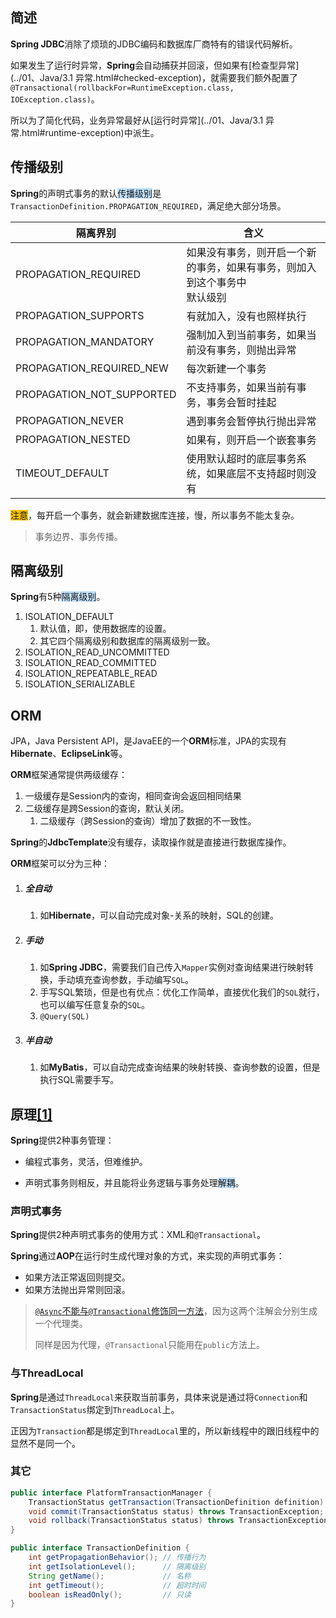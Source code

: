 ## 简述

**Spring  JDBC**消除了烦琐的JDBC编码和数据库厂商特有的错误代码解析。

如果发生了运行时异常，**Spring**会自动捕获并回滚，但如果有[检查型异常](../01、Java/3.1 异常.html#checked-exception)，就需要我们额外配置了`@Transactional(rollbackFor=RuntimeException.class, IOException.class)`。

所以为了简化代码，业务异常最好从[运行时异常](../01、Java/3.1 异常.html#runtime-exception)中派生。



## 传播级别

**Spring**的声明式事务的默认<span style=background:#c2e2ff>传播级别</span>是`TransactionDefinition.PROPAGATION_REQUIRED`，满足绝大部分场景。

| 隔离界别                  | 含义                                                         |
| ------------------------- | ------------------------------------------------------------ |
| PROPAGATION_REQUIRED      | 如果没有事务，则开启一个新的事务，如果有事务，则加入到这个事务中<br>默认级别 |
| PROPAGATION_SUPPORTS      | 有就加入，没有也照样执行                                   |
| PROPAGATION_MANDATORY     | 强制加入到当前事务，如果当前没有事务，则抛出异常           |
| PROPAGATION_REQUIRED_NEW  | 每次新建一个事务                                           |
| PROPAGATION_NOT_SUPPORTED | 不支持事务，如果当前有事务，事务会暂时挂起                 |
| PROPAGATION_NEVER         | 遇到事务会暂停执行抛出异常                                 |
| PROPAGATION_NESTED        | 如果有，则开启一个嵌套事务                                 |
| TIMEOUT_DEFAULT           | 使用默认超时的底层事务系统，如果底层不支持超时则没有       |

<span style=background:#fdc200>注意</span>，每开启一个事务，就会新建数据库连接，慢，所以事务不能太复杂。

> 事务边界、事务传播。



## 隔离级别

**Spring**有5种<span style=background:#c2e2ff>隔离级别</span>。

1. ISOLATION_DEFAULT
   1. 默认值，即，使用数据库的设置。
   2. 其它四个隔离级别和数据库的隔离级别一致。
2. ISOLATION_READ_UNCOMMITTED
3. ISOLATION_READ_COMMITTED
4. ISOLATION_REPEATABLE_READ
5. ISOLATION_SERIALIZABLE



## ORM

JPA，Java Persistent API，是JavaEE的一个**ORM**标准，JPA的实现有**Hibernate**、**EclipseLink**等。

**ORM**框架通常提供两级缓存：

1. 一级缓存是Session内的查询，相同查询会返回相同结果
2. 二级缓存是跨Session的查询，默认关闭。
   1. 二级缓存（跨Session的查询）增加了数据的不一致性。

**Spring**的**JdbcTemplate**没有缓存，读取操作就是直接进行数据库操作。

**ORM**框架可以分为三种：

1. ##### 全自动
   
   1. 如**Hibernate**，可以自动完成对象-关系的映射，SQL的创建。
2. ##### 手动
   
   1. 如**Spring JDBC**，需要我们自己传入`Mapper`实例对查询结果进行映射转换，手动填充查询参数，手动编写`SQL`。
   2. 手写SQL繁琐，但是也有优点：优化工作简单，直接优化我们的`SQL`就行，也可以编写任意复杂的`SQL`。
   3. `@Query(SQL)`
3. ##### 半自动
   
   1. 如**MyBatis**，可以自动完成查询结果的映射转换、查询参数的设置，但是执行SQL需要手写。



## 原理[[1]](https://blog.csdn.net/nextyu/article/details/78669997)

**Spring**提供2种事务管理：

- 编程式事务，灵活，但难维护。

- 声明式事务则相反，并且能将业务逻辑与事务处理<span style=background:#c2e2ff>解耦</span>。

### 声明式事务

**Spring**提供2种声明式事务的使用方式：XML和`@Transactional`。

**Spring**通过**AOP**在运行时生成代理对象的方式，来实现的声明式事务：

- 如果方法正常返回则提交。
- 如果方法抛出异常则回滚。

> [`@Async`不能与`@Transactional`修饰同一方法](https://blog.csdn.net/blueheart20/article/details/44648667)，因为这两个注解会分别生成一个代理类。
>
> 同样是因为代理，`@Transactional`只能用在`public`方法上。

### 与ThreadLocal

**Spring**是通过`ThreadLocal`来获取当前事务，具体来说是通过将`Connection`和`TransactionStatus`绑定到`ThreadLocal`上。

正因为`Transaction`都是绑定到`ThreadLocal`里的，所以新线程中的跟旧线程中的显然不是同一个。

### 其它

```java
public interface PlatformTransactionManager {
	TransactionStatus getTransaction(TransactionDefinition definition) throws TransactionException; // 根据指定的传播行为，返回、创建事务
	void commit(TransactionStatus status) throws TransactionException; // 提交
	void rollback(TransactionStatus status) throws TransactionException; // 回滚
}
```

```java
public interface TransactionDefinition {
	int getPropagationBehavior(); // 传播行为
	int getIsolationLevel();	  // 隔离级别
	String getName();			  // 名称
	int getTimeout();			  // 超时时间
	boolean isReadOnly();		  // 只读
}
```
